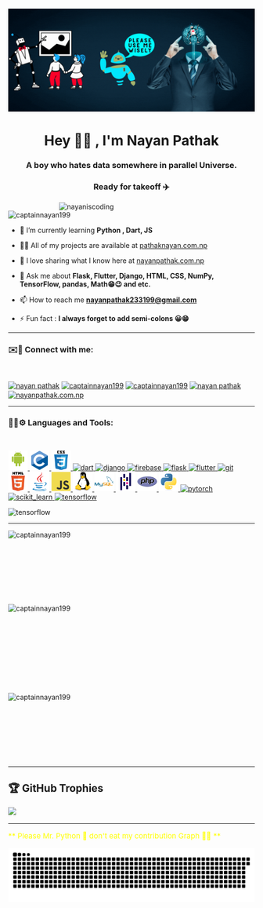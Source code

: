 ![logo](https://github.com/CaptainNayan199/CaptainNayan199/blob/main/noname.gif)
<h1 align="center">Hey 🙋‍♂️ , I'm Nayan Pathak</h1>
<h3 align="center">A boy who hates data somewhere in parallel Universe.</h3>
<h3 align="center">Ready for takeoff ✈️ </h3>
<img align="right" alt="nayaniscoding" width="400" src="https://camo.githubusercontent.com/8bf6f6d78abc81fcf9c49f10649423e73ea44bc248e83aaae8759d401c829a84/68747470733a2f2f70687973696373677572756b756c2e66696c65732e776f726470726573732e636f6d2f323031392f30322f6368617261637465722d312e676966" >

<p align="left"> <img src="https://komarev.com/ghpvc/?username=captainnayan199&label=Profile%20views&color=0e75b6&style=flat" alt="captainnayan199" /> </p>

- 🌱 I’m currently learning **Python , Dart, JS**

- 👨‍💻 All of my projects are available at [pathaknayan.com.np](pathaknayan.com.np)

- 📝 I love sharing what I know here at [nayanpathak.com.np](nayanpathak.com.np)

- 💬 Ask me about **Flask, Flutter, Django, HTML, CSS, NumPy, TensorFlow, pandas, Math😁😉 and etc.**

- 📫 How to reach me **nayanpathak233199@gmail.com**

- ⚡ Fun fact : **I always forget to add semi-colons 😀😁**

<hr>

<h3 align="left"> ✉️📧 Connect with me:</h3>
<br>
<p align="left">
<a href="https://linkedin.com/in/nayan pathak" target="blank"><img align="center" src="https://raw.githubusercontent.com/rahuldkjain/github-profile-readme-generator/master/src/images/icons/Social/linked-in-alt.svg" alt="nayan pathak" height="30" width="40" /></a>
<a href="https://stackoverflow.com/users/captainnayan199" target="blank"><img align="center" src="https://raw.githubusercontent.com/rahuldkjain/github-profile-readme-generator/master/src/images/icons/Social/stack-overflow.svg" alt="captainnayan199" height="30" width="40" /></a>
<a href="https://kaggle.com/captainnayan199" target="blank"><img align="center" src="https://raw.githubusercontent.com/rahuldkjain/github-profile-readme-generator/master/src/images/icons/Social/kaggle.svg" alt="captainnayan199" height="30" width="40" /></a>
<a href="https://www.hackerrank.com/nayan pathak" target="blank"><img align="center" src="https://raw.githubusercontent.com/rahuldkjain/github-profile-readme-generator/master/src/images/icons/Social/hackerrank.svg" alt="nayan pathak" height="30" width="40" /></a>
<a href="/nayanpathak.com.np" target="blank"><img align="center" src="https://raw.githubusercontent.com/rahuldkjain/github-profile-readme-generator/master/src/images/icons/Social/rss.svg" alt="nayanpathak.com.np" height="30" width="40" /></a>
</p>

<hr>
<h3 align="left">👨‍💻⚙️ Languages and Tools:</h3>
<br>
<p align="left"> <a href="https://developer.android.com" target="_blank" rel="noreferrer"> <img src="https://raw.githubusercontent.com/devicons/devicon/master/icons/android/android-original-wordmark.svg" alt="android" width="40" height="40"/> </a> <a href="https://www.cprogramming.com/" target="_blank" rel="noreferrer"> <img src="https://raw.githubusercontent.com/devicons/devicon/master/icons/c/c-original.svg" alt="c" width="40" height="40"/> </a> <a href="https://www.w3schools.com/css/" target="_blank" rel="noreferrer"> <img src="https://raw.githubusercontent.com/devicons/devicon/master/icons/css3/css3-original-wordmark.svg" alt="css3" width="40" height="40"/> </a> <a href="https://dart.dev" target="_blank" rel="noreferrer"> <img src="https://www.vectorlogo.zone/logos/dartlang/dartlang-icon.svg" alt="dart" width="40" height="40"/> </a> <a href="https://www.djangoproject.com/" target="_blank" rel="noreferrer"> <img src="https://cdn.worldvectorlogo.com/logos/django.svg" alt="django" width="40" height="40"/> </a> <a href="https://firebase.google.com/" target="_blank" rel="noreferrer"> <img src="https://www.vectorlogo.zone/logos/firebase/firebase-icon.svg" alt="firebase" width="40" height="40"/> </a> <a href="https://flask.palletsprojects.com/" target="_blank" rel="noreferrer"> <img src="https://www.vectorlogo.zone/logos/pocoo_flask/pocoo_flask-icon.svg" alt="flask" width="40" height="40"/> </a> <a href="https://flutter.dev" target="_blank" rel="noreferrer"> <img src="https://www.vectorlogo.zone/logos/flutterio/flutterio-icon.svg" alt="flutter" width="40" height="40"/> </a> <a href="https://git-scm.com/" target="_blank" rel="noreferrer"> <img src="https://www.vectorlogo.zone/logos/git-scm/git-scm-icon.svg" alt="git" width="40" height="40"/> </a> <a href="https://www.w3.org/html/" target="_blank" rel="noreferrer"> <img src="https://raw.githubusercontent.com/devicons/devicon/master/icons/html5/html5-original-wordmark.svg" alt="html5" width="40" height="40"/> </a> <a href="https://www.java.com" target="_blank" rel="noreferrer"> <img src="https://raw.githubusercontent.com/devicons/devicon/master/icons/java/java-original.svg" alt="java" width="40" height="40"/> </a> <a href="https://developer.mozilla.org/en-US/docs/Web/JavaScript" target="_blank" rel="noreferrer"> <img src="https://raw.githubusercontent.com/devicons/devicon/master/icons/javascript/javascript-original.svg" alt="javascript" width="40" height="40"/> </a> <a href="https://www.linux.org/" target="_blank" rel="noreferrer"> <img src="https://raw.githubusercontent.com/devicons/devicon/master/icons/linux/linux-original.svg" alt="linux" width="40" height="40"/> </a> <a href="https://www.mysql.com/" target="_blank" rel="noreferrer"> <img src="https://raw.githubusercontent.com/devicons/devicon/master/icons/mysql/mysql-original-wordmark.svg" alt="mysql" width="40" height="40"/> </a> <a href="https://pandas.pydata.org/" target="_blank" rel="noreferrer"> <img src="https://raw.githubusercontent.com/devicons/devicon/2ae2a900d2f041da66e950e4d48052658d850630/icons/pandas/pandas-original.svg" alt="pandas" width="40" height="40"/> </a> <a href="https://www.php.net" target="_blank" rel="noreferrer"> <img src="https://raw.githubusercontent.com/devicons/devicon/master/icons/php/php-original.svg" alt="php" width="40" height="40"/> </a> <a href="https://www.python.org" target="_blank" rel="noreferrer"> <img src="https://raw.githubusercontent.com/devicons/devicon/master/icons/python/python-original.svg" alt="python" width="40" height="40"/> </a> <a href="https://pytorch.org/" target="_blank" rel="noreferrer"> <img src="https://www.vectorlogo.zone/logos/pytorch/pytorch-icon.svg" alt="pytorch" width="40" height="40"/> </a> <a href="https://scikit-learn.org/" target="_blank" rel="noreferrer"> <img src="https://upload.wikimedia.org/wikipedia/commons/0/05/Scikit_learn_logo_small.svg" alt="scikit_learn" width="40" height="40"/> </a> <a href="https://www.tensorflow.org" target="_blank" rel="noreferrer"> <img src="https://www.vectorlogo.zone/logos/tensorflow/tensorflow-icon.svg" alt="tensorflow" width="40" height="40"/></a></p><img src="https://www.vectorlogo.zone/logos/numpy/numpy-icon.svg" alt="tensorflow" width="40" height="40"/></a></p>

<hr>

<p><img align="left" src="https://github-readme-stats.vercel.app/api/top-langs?username=captainnayan199&show_icons=true&locale=en&layout=compact" alt="captainnayan199" /></p>
<br>
<br>
<br>
<br>
<br>
<br>
<br>
<br>
<p>&nbsp;<img align="left" src="https://github-readme-stats.vercel.app/api?username=captainnayan199&show_icons=true&locale=en" alt="captainnayan199" /></p>
<br>
<br>
<br>
<br>
<br>
<br>
<br>
<br>
<p><img align="left" src="https://github-readme-streak-stats.herokuapp.com/?user=captainnayan199&" alt="captainnayan199" /></p>
<br>
<br>
<br>
<br>
<br>
<br>
<br>
<br>
<hr>


## 🏆 GitHub Trophies
![](https://github-profile-trophy.vercel.app/?username=CaptainNayan199&theme=matrix&no-frame=false&no-bg=true&margin-w=4)
<hr>

<p style="font-size:15px;color:#FFFF00; " >** Please Mr. Python 🐍 don't eat my contribution Graph 🥲💔 **</p>

![snake gif](https://github.com/CaptainNayan199/CaptainNayan199/blob/output/github-contribution-grid-snake.svg)


